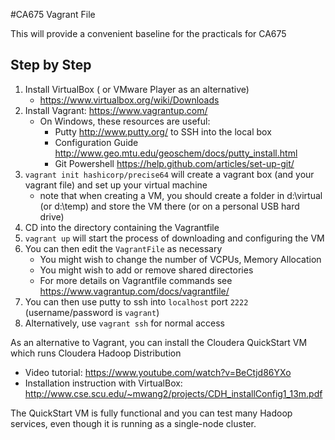 #CA675 Vagrant File

This will provide a convenient baseline for the practicals for CA675

## Step by Step

1. Install VirtualBox ( or VMware Player as an alternative)
    * https://www.virtualbox.org/wiki/Downloads
2. Install Vagrant: <https://www.vagrantup.com/>
    * On Windows, these resources are useful:
      * Putty <http://www.putty.org/> to SSH into the local box
      * Configuration Guide <http://www.geo.mtu.edu/geoschem/docs/putty_install.html>
      * Git Powershell <https://help.github.com/articles/set-up-git/>
3. `vagrant init hashicorp/precise64` will create a vagrant box (and your vagrant file) and set up your virtual machine
   * note that when creating a VM, you should create a folder in d:\virtual (or d:\temp) and store the VM there (or on a personal USB hard drive)
4. CD into the directory containing the Vagrantfile
5. `vagrant up` will start the process of downloading and configuring the VM
6. You can then edit the `VagrantFile` as necessary
    * You might wish to change the number of VCPUs, Memory Allocation
    * You might wish to add or remove shared directories
    * For more details on Vagrantfile commands see https://www.vagrantup.com/docs/vagrantfile/
6. You can then use putty to ssh into `localhost` port `2222`
   (username/password is `vagrant`)
7. Alternatively, use `vagrant ssh` for normal access

As an alternative to Vagrant, you can install the Cloudera QuickStart VM which runs Cloudera Hadoop Distribution
   * Video tutorial: https://www.youtube.com/watch?v=BeCtjd86YXo
   * Installation instruction with VirtualBox: http://www.cse.scu.edu/~mwang2/projects/CDH_installConfig1_13m.pdf 

The QuickStart VM is fully functional and you can test many Hadoop services, even though it is running as a single-node cluster.
